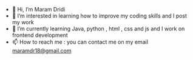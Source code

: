 - 👋 Hi, I’m Maram Dridi
- 👀 I’m interested in learning how to improve my coding skills and I post my work
- 🌱 I’m currently learning Java, python , html , css and js and I work on frontend development
- 📫 How to reach me : you can contact me on my email maramdr18@gmail.com

<!---
maramDridii/maramDridii is a ✨ special ✨ repository because its `README.md` (this file) appears on your GitHub profile.
You can click the Preview link to take a look at your changes.
--->
